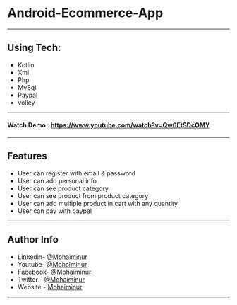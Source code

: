 # Android-Ecommerce-App
 ---
## Using Tech:

* Kotlin
* Xml
* Php
* MySql
* Paypal
* volley
---
#### Watch Demo : https://www.youtube.com/watch?v=Qw6EtSDcOMY
---
## Features

*	User can register with email & password
*	User can add personal info 
*	User can see product category 
*	User can see product from product category
*	User can add multiple product in cart with any quantity
* User can pay with paypal


---


## Author Info
- Linkedin- [@Mohaiminur](https://www.linkedin.com/in/mohaiminur/)
- Youtube- [@Mohaiminur](https://www.youtube.com/channel/UC5MlwVt5vXtpHvgDHxbgqmw)
- Facebook- [@Mohaiminur](https://facebook.com/sifat404)
- Twitter - [@Mohaiminur](https://twitter.com/sifatkhan442)
- Website - [Mohaiminur](https://mohaiminur.ml)

---
